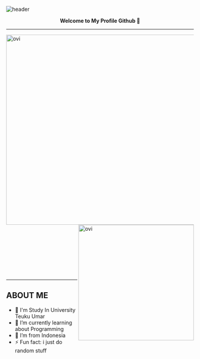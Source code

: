 ![header](https://user-images.githubusercontent.com/73381115/204138853-7e2a6e0c-9804-4224-a786-23eea0f4c26b.png)




<p align="center"><b>Welcome to My Profile Github 👋</b></p>
  
<hr>
<p><img align="left" src="https://github-readme-stats.vercel.app/api?username=koreoxy&show_icons=true&theme=dark" alt="ovi" width="510"/></p>
<p>&nbsp;<img align="right" src="https://github-readme-stats.vercel.app/api/top-langs?username=koreoxy&show_icons=true&locale=en&layout=compact&theme=dark" alt="ovi" width="310" />
</p>
<br><br><br><br><br><br>

<hr>







## ABOUT ME

- 🔭 I'm Study In University Teuku Umar
- 🌱 I’m currently learning about Programming
- 🤔 I’m from Indonesia
- ⚡ Fun fact: i just do random stuff

